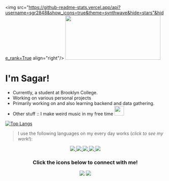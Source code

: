<img src="https://github-readme-stats.vercel.app/api?username=sgr2848&show_icons=true&theme=synthwave&hide=stars"&hide_rank=True align="right"/>
<img src="https://upload.wikimedia.org/wikipedia/commons/5/56/Hellothere.gif" width="300" height="140" frameBorder="0" class="giphy-embed" allowFullScreen></img>

#   I'm Sagar!

-   Currently, a student at Brooklyn College.
-   Working on various personal projects
-   Primarily working on and also learning backend and data gathering.
-   Other stuff :: I make weird music in my free time <img src="https://media.giphy.com/media/MXX2jE0MChtYl1AgBe/source.gif" width="30" height="30" frameBorder="0" class="giphy-embed" allowFullScreen/>

[![Top Langs](https://github-readme-stats.vercel.app/api/top-langs/?username=sgr2848&layout=compact&hide_border=true&theme=synthwave)](https://github.com/anuraghazra/github-readme-stats)
>I use the following languages on my every day works (*click to see my work!*):

<p align="center">
  <a href="https://github.com/sgr2848?tab=repositories&q=&type=&language=python">
    <img src="https://img.icons8.com/color/64/000000/python.png"/>
  </a>
  <a href="https://github.com/sgr2848?tab=repositories&q=&type=&language=javascript">
    <img src="https://img.icons8.com/color/64/000000/javascript.png"/>
  </a>
  <a href="https://github.com/sgr2848?tab=repositories&q=&type=&language=java">
    <img src="https://img.icons8.com/color/64/000000/java-coffee-cup-logo.png"/>
  </a>
  <a href="https://github.com/sgr2848?tab=repositories&q=&type=&language=rust">
    <img src="https://www.vectorlogo.zone/logos/rust-lang/rust-lang-icon.svg">
        <a href="https://github.com/sgr2848?tab=repositories&q=&type=&language=go">
    <img src="https://img.icons8.com/color/64/000000/golang.png"/>  
  </a>
  </a>

</p>
<h3 align="center">
    Click the icons below to connect with me!
</h3>

<p align="center">
    <a href="https://orgdev.herokuapp.com/" target="_blank"><img src="https://img.icons8.com/color/64/000000/domain-name.png"/></a>
    <a href="https://www.linkedin.com/in/sagr2848/" target="_blank"><img src="https://img.icons8.com/fluent/64/000000/linkedin.png"/></a>
